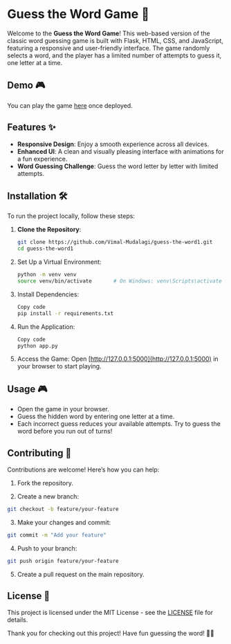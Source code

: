 # Guess the Word Game 🎉

Welcome to the **Guess the Word Game**! This web-based version of the classic word guessing game is built with Flask, HTML, CSS, and JavaScript, featuring a responsive and user-friendly interface. The game randomly selects a word, and the player has a limited number of attempts to guess it, one letter at a time.

## Demo 🎮
You can play the game [here](https://github.com/Vimal-Mudalagi/guess-the-word1) once deployed.

## Features ✨
- **Responsive Design**: Enjoy a smooth experience across all devices.
- **Enhanced UI**: A clean and visually pleasing interface with animations for a fun experience.
- **Word Guessing Challenge**: Guess the word letter by letter with limited attempts.

## Installation 🛠️

To run the project locally, follow these steps:

1. **Clone the Repository**:
   ```bash
   git clone https://github.com/Vimal-Mudalagi/guess-the-word1.git
   cd guess-the-word1
   ```
2. Set Up a Virtual Environment:
   ```bash
   python -m venv venv
   source venv/bin/activate       # On Windows: venv\Scripts\activate
   ```
3. Install Dependencies:

   ```bash
   Copy code
   pip install -r requirements.txt
   ```
4. Run the Application:

   ```bash
   Copy code
   python app.py
   ```
5. Access the Game:
   Open [http://127.0.0.1:5000](http://127.0.0.1:5000)  in your browser to start playing.
   

## Usage 🎮

- Open the game in your browser.
- Guess the hidden word by entering one letter at a time.
- Each incorrect guess reduces your available attempts. Try to guess the word before you run out of turns!


## Contributing 🤝

Contributions are welcome! Here’s how you can help:

1. Fork the repository.
   
2. Create a new branch:
```bash
git checkout -b feature/your-feature
```
3. Make your changes and commit:
```bash
git commit -m "Add your feature"
```
4. Push to your branch:
```bash
git push origin feature/your-feature
```
5. Create a pull request on the main repository.
   
## License 📄
This project is licensed under the MIT License - see the [LICENSE](LICENSE.txt) file for details.

Thank you for checking out this project! Have fun guessing the word! 🐻‍❄️


   
